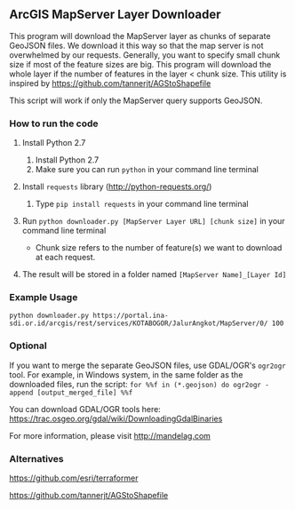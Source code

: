 ## ArcGIS MapServer Layer Downloader

This program will download the MapServer layer as chunks of separate GeoJSON files.
We download it this way so that the map server is not overwhelmed by our requests.
Generally, you want to specify small chunk size if most of the feature sizes are big.
This program will download the whole layer if the number of features in the layer < chunk size.
This utility is inspired by https://github.com/tannerjt/AGStoShapefile


This script will work if only the MapServer query supports GeoJSON.


### How to run the code

1. Install Python 2.7
    1. Install Python 2.7
    2. Make sure you can run `python` in your command line terminal
  
2. Install `requests` library (http://python-requests.org/)
    1. Type `pip install requests` in your command line terminal
  
3. Run `python downloader.py [MapServer Layer URL] [chunk size]` in your command line terminal
    - Chunk size refers to the number of feature(s) we want to download at each request.
 
4. The result will be stored in a folder named `[MapServer Name]_[Layer Id]`
 
 
### Example Usage

```
python downloader.py https://portal.ina-sdi.or.id/arcgis/rest/services/KOTABOGOR/JalurAngkot/MapServer/0/ 100
```


### Optional

If you want to merge the separate GeoJSON files, use GDAL/OGR's `ogr2ogr` tool. For example, in Windows system, in the same folder as the downloaded files, run the script:
`for %%f in (*.geojson) do ogr2ogr -append [output_merged_file] %%f`

You can download GDAL/OGR tools here: https://trac.osgeo.org/gdal/wiki/DownloadingGdalBinaries

For more information, please visit http://mandelag.com


### Alternatives

https://github.com/esri/terraformer

https://github.com/tannerjt/AGStoShapefile
